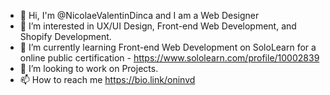 - 👋 Hi, I'm @NicolaeValentinDinca and I am a Web Designer
- 👀 I’m interested in UX/UI Design, Front-end Web Development, and Shopify Development.
- 🌱 I’m currently learning Front-end Web Development on SoloLearn for a online public certification - https://www.sololearn.com/profile/10002839
- 💞️ I’m looking to work on Projects.
- 📫 How to reach me https://bio.link/oninvd

<!---
NicolaeValentinDinca/NicolaeValentinDinca is a ✨ special ✨ repository because its `README.md` (this file) appears on your GitHub profile.
You can click the Preview link to take a look at your changes.
--->
